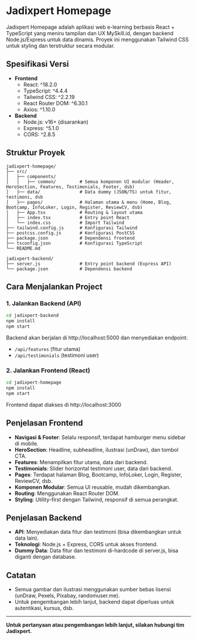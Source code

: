 # Jadixpert Homepage

Jadixpert Homepage adalah aplikasi web e-learning berbasis React + TypeScript yang meniru tampilan dan UX MySkill.id, dengan backend Node.js/Express untuk data dinamis. Proyek ini menggunakan Tailwind CSS untuk styling dan terstruktur secara modular.

## Spesifikasi Versi

- **Frontend**
  - React: ^18.2.0
  - TypeScript: ^4.4.4
  - Tailwind CSS: ^2.2.19
  - React Router DOM: ^6.30.1
  - Axios: ^1.10.0
- **Backend**
  - Node.js: v16+ (disarankan)
  - Express: ^5.1.0
  - CORS: ^2.8.5

## Struktur Proyek

```
jadixpert-homepage/
├── src/
│   ├── components/
│   │   ├── common/         # Semua komponen UI modular (Header, HeroSection, Features, Testimonials, Footer, dsb)
│   ├── data/               # Data dummy (JSON/TS) untuk fitur, testimoni, dsb
│   ├── pages/              # Halaman utama & menu (Home, Blog, Bootcamp, InfoLoker, Login, Register, ReviewCV, dsb)
│   ├── App.tsx             # Routing & layout utama
│   ├── index.tsx           # Entry point React
│   └── index.css           # Import Tailwind
├── tailwind.config.js      # Konfigurasi Tailwind
├── postcss.config.js       # Konfigurasi PostCSS
├── package.json            # Dependensi frontend
├── tsconfig.json           # Konfigurasi TypeScript
└── README.md

jadixpert-backend/
├── server.js               # Entry point backend (Express API)
└── package.json            # Dependensi backend
```

## Cara Menjalankan Project

### 1. Jalankan Backend (API)
```bash
cd jadixpert-backend
npm install
npm start
```
Backend akan berjalan di http://localhost:5000 dan menyediakan endpoint:
- `/api/features` (fitur utama)
- `/api/testimonials` (testimoni user)

### 2. Jalankan Frontend (React)
```bash
cd jadixpert-homepage
npm install
npm start
```
Frontend dapat diakses di http://localhost:3000

## Penjelasan Frontend
- **Navigasi & Footer**: Selalu responsif, terdapat hamburger menu sidebar di mobile.
- **HeroSection**: Headline, subheadline, ilustrasi (unDraw), dan tombol CTA.
- **Features**: Menampilkan fitur utama, data dari backend.
- **Testimonials**: Slider horizontal testimoni user, data dari backend.
- **Pages**: Terdapat halaman Blog, Bootcamp, InfoLoker, Login, Register, ReviewCV, dsb.
- **Komponen Modular**: Semua UI reusable, mudah dikembangkan.
- **Routing**: Menggunakan React Router DOM.
- **Styling**: Utility-first dengan Tailwind, responsif di semua perangkat.

## Penjelasan Backend
- **API**: Menyediakan data fitur dan testimoni (bisa dikembangkan untuk data lain).
- **Teknologi**: Node.js + Express, CORS untuk akses frontend.
- **Dummy Data**: Data fitur dan testimoni di-hardcode di server.js, bisa diganti dengan database.

## Catatan
- Semua gambar dan ilustrasi menggunakan sumber bebas lisensi (unDraw, Pexels, Pixabay, randomuser.me).
- Untuk pengembangan lebih lanjut, backend dapat diperluas untuk autentikasi, kursus, dsb.

---

**Untuk pertanyaan atau pengembangan lebih lanjut, silakan hubungi tim Jadixpert.**